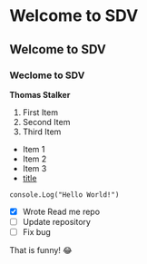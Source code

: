 # Welcome to SDV

## Welcome to SDV

### Weclome to SDV

**Thomas Stalker**

1. First Item
2. Second Item
3. Third Item
   
- Item 1
- Item 2
- Item 3
- [title](https://www.google.com/)

`console.Log("Hello World!")`

-[X] Wrote Read me repo
-[ ] Update repository
-[ ] Fix bug

That is funny! :joy: